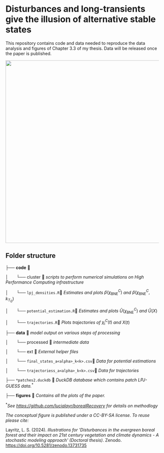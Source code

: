 # Disturbances and long-transients give the illusion of alternative stable states

This repository contains code and data needed to reproduce the data analysis and figures of Chapter 3.3 of my thesis. Data will be released once the paper is published.

<img src="figures/potential_landscape.png" width="600" />

## Folder structure

├── **code** &#x1F4C1;

│&nbsp; &nbsp; &nbsp; &nbsp;└── cluster &#x1F4C1;  *scripts to perform numerical simulations on High Performance Computing infrastructure*

│&nbsp; &nbsp; &nbsp; &nbsp;└──  `lpj_densities.R`&#x1F4C4; *Estimates and plots* $\hat{p}(\chi^C_{\text{BNE}})$ *and* $\hat{p}(\chi^C_{\text{BNE}}, k_{T_G})$

│&nbsp; &nbsp; &nbsp; &nbsp;└──  `potential_estimation.R`&#x1F4C4; *Estimates and plots* $\hat{U}(\chi^C_{\text{BNE}})$ *and* $\hat{U}(X)$

│&nbsp; &nbsp; &nbsp; &nbsp;└──  `trajectories.R`&#x1F4C4; *Plots trajectories of* $\chi^C_{\text{i}}(t)$ *and* $X(t)$

├── **data** &#x1F4C1;  *model output on various steps of processing*

│&nbsp; &nbsp; &nbsp; &nbsp;└── processed &#x1F4C1;  *intermediate data*

│&nbsp; &nbsp; &nbsp; &nbsp;└── ext &#x1F4C1;  *External helper files*

│&nbsp; &nbsp; &nbsp; &nbsp;└──  `final_states_a<alpha>_k<k>.csv`&#x1F4C4; *Data for potential estimations*

│&nbsp; &nbsp; &nbsp; &nbsp;└──  `trajectoriess_a<alpha>_k<k>.csv`&#x1F4C4; *Data for trajectories*

├── `*patches2.duckdb` &#x1F986; *DuckDB database which contains patch LPJ-GUESS data.*$^*$
  
├── **figures** &#x1F4C1; *Contains all the plots of the paper.*

$^*$*See https://github.com/lucialayr/borealRecovery for details on methodlogy* 

</p>


*The conceptual figure is published under a CC-BY-SA license. To reuse please cite:*

Layritz, L. S. (2024). *Illustrations for 'Disturbances in the evergreen boreal forest and their impact on 21st century vegetation and climate dynamics - A stochastic modeling approach' (Doctoral thesis)*. Zenodo. https://doi.org/10.5281/zenodo.13731735
 